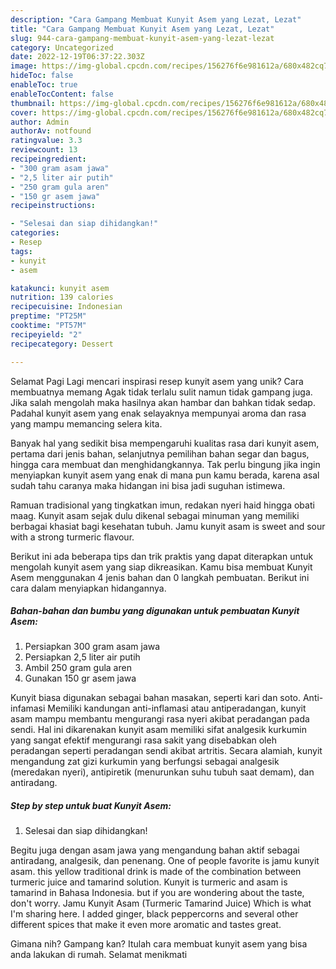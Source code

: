 ```yaml
---
description: "Cara Gampang Membuat Kunyit Asem yang Lezat, Lezat"
title: "Cara Gampang Membuat Kunyit Asem yang Lezat, Lezat"
slug: 944-cara-gampang-membuat-kunyit-asem-yang-lezat-lezat
category: Uncategorized
date: 2022-12-19T06:37:22.303Z
image: https://img-global.cpcdn.com/recipes/156276f6e981612a/680x482cq70/kunyit-asem-foto-resep-utama.jpg
hideToc: false
enableToc: true
enableTocContent: false
thumbnail: https://img-global.cpcdn.com/recipes/156276f6e981612a/680x482cq70/kunyit-asem-foto-resep-utama.jpg
cover: https://img-global.cpcdn.com/recipes/156276f6e981612a/680x482cq70/kunyit-asem-foto-resep-utama.jpg
author: Admin
authorAv: notfound
ratingvalue: 3.3
reviewcount: 13
recipeingredient:
- "300 gram asam jawa"
- "2,5 liter air putih"
- "250 gram gula aren"
- "150 gr asem jawa"
recipeinstructions:

- "Selesai dan siap dihidangkan!"
categories:
- Resep
tags:
- kunyit
- asem

katakunci: kunyit asem 
nutrition: 139 calories
recipecuisine: Indonesian
preptime: "PT25M"
cooktime: "PT57M"
recipeyield: "2"
recipecategory: Dessert

---
```



Selamat Pagi Lagi mencari inspirasi resep kunyit asem yang unik? Cara membuatnya memang Agak tidak terlalu sulit namun tidak gampang juga. Jika salah mengolah maka hasilnya akan hambar dan bahkan tidak sedap. Padahal kunyit asem yang enak selayaknya mempunyai aroma dan rasa yang mampu memancing selera kita.


Banyak hal yang sedikit bisa mempengaruhi kualitas rasa dari kunyit asem, pertama dari jenis bahan, selanjutnya pemilihan bahan segar dan bagus, hingga cara membuat dan menghidangkannya. Tak perlu bingung jika ingin menyiapkan kunyit asem yang enak di mana pun kamu berada, karena asal sudah tahu caranya maka hidangan ini bisa jadi suguhan istimewa.

Ramuan tradisional yang tingkatkan imun, redakan nyeri haid hingga obati maag. Kunyit asam sejak dulu dikenal sebagai minuman yang memiliki berbagai khasiat bagi kesehatan tubuh. Jamu kunyit asam is sweet and sour with a strong turmeric flavour.


Berikut ini ada beberapa tips dan trik praktis yang dapat diterapkan untuk mengolah kunyit asem yang siap dikreasikan. Kamu bisa membuat Kunyit Asem menggunakan 4 jenis bahan dan 0 langkah pembuatan. Berikut ini cara dalam menyiapkan hidangannya.

<!--inarticleads1-->

##### Bahan-bahan dan bumbu yang digunakan untuk pembuatan Kunyit Asem:

1. Persiapkan 300 gram asam jawa
1. Persiapkan 2,5 liter air putih
1. Ambil 250 gram gula aren
1. Gunakan 150 gr asem jawa


Kunyit biasa digunakan sebagai bahan masakan, seperti kari dan soto. Anti-infamasi Memiliki kandungan anti-inflamasi atau antiperadangan, kunyit asam mampu membantu mengurangi rasa nyeri akibat peradangan pada sendi. Hal ini dikarenakan kunyit asam memiliki sifat analgesik kurkumin yang sangat efektif mengurangi rasa sakit yang disebabkan oleh peradangan seperti peradangan sendi akibat artritis. Secara alamiah, kunyit mengandung zat gizi kurkumin yang berfungsi sebagai analgesik (meredakan nyeri), antipiretik (menurunkan suhu tubuh saat demam), dan antiradang. 

<!--inarticleads2-->

##### Step by step untuk buat Kunyit Asem:


1. Selesai dan siap dihidangkan!

Begitu juga dengan asam jawa yang mengandung bahan aktif sebagai antiradang, analgesik, dan penenang. One of people favorite is jamu kunyit asam. this yellow traditional drink is made of the combination between turmeric juice and tamarind solution. Kunyit is turmeric and asam is tamarind in Bahasa Indonesia. but if you are wondering about the taste, don&#39;t worry. Jamu Kunyit Asam (Turmeric Tamarind Juice) Which is what I&#39;m sharing here. I added ginger, black peppercorns and several other different spices that make it even more aromatic and tastes great. 

Gimana nih? Gampang kan? Itulah cara membuat kunyit asem yang bisa anda lakukan di rumah. Selamat menikmati

